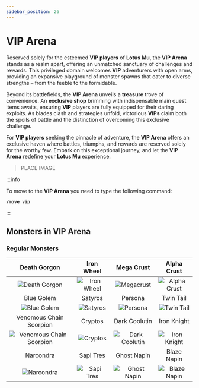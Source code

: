 ```yaml
---
sidebar_position: 26
---
```


# VIP Arena

Reserved solely for the esteemed **VIP players** of **Lotus Mu**, the **VIP Arena** stands as a realm apart, offering an unmatched sanctuary of challenges and rewards. This privileged domain welcomes **VIP** adventurers with open arms, providing an expansive playground of monster spawns that cater to diverse strengths – from the feeble to the formidable.

Beyond its battlefields, the **VIP Arena** unveils a **treasure** trove of convenience. An **exclusive shop** brimming with indispensable main quest items awaits, ensuring **VIP** players are fully equipped for their daring exploits. As blades clash and strategies unfold, victorious **VIPs** claim both the spoils of battle and the distinction of overcoming this exclusive challenge.

For **VIP players** seeking the pinnacle of adventure, the **VIP Arena** offers an exclusive haven where battles, triumphs, and rewards are reserved solely for the worthy few. Embark on this exceptional journey, and let the **VIP Arena** redefine your **Lotus Mu** experience.

> PLACE IMAGE

:::info

To move to the **VIP Arena** you need to type the following command:

**`/move vip`**

:::

## Monsters in VIP Arena

### Regular Monsters

|                                 Death Gorgon                                  |                        Iron Wheel                        |                          Mega Crust                          |                         Alpha Crust                          |
| :---------------------------------------------------------------------------: | :------------------------------------------------------: | :----------------------------------------------------------: | :----------------------------------------------------------: |
|           ![Death Gorgon](/img/monsters/losttower/death-gorgon.jpg)           |    ![Iron Wheel](/img/monsters/tarkan/iron-wheel.jpg)    |      ![Megacrust](/img/monsters/icarus/mega-crust.jpg)       |     ![Alpha Crust](/img/monsters/icarus/alpha-crust.jpg)     |
|                                  Blue Golem                                   |                         Satyros                          |                           Persona                            |                          Twin Tail                           |
|               ![Blue Golem](/img/monsters/aida/blue-golem.jpg)                |      ![Satyros](/img/monsters/kanturu/satyros.jpg)       |        ![Persona](/img/monsters/kanturu/persona.jpg)         |      ![Twin Tail](/img/monsters/kanturu/twin-tale.jpg)       |
|                            Venomous Chain Scorpion                            |                         Cryptos                          |                        Dark Coolutin                         |                         Iron Knight                          |
| ![Venomous Chain Scorpion](/img/monsters/karutan/venomous-chain-scorpion.jpg) |       ![Cryptos](/img/monsters/karutan/crypos.jpg)       |  ![Dark Coolutin](/img/monsters/la-cleon/dark-coolutin.jpg)  |    ![Iron Knight](/img/monsters/la-cleon/iron-knight.jpg)    |
|                                   Narcondra                                   |                        Sapi Tres                         |                         Ghost Napin                          |                         Blaze Napin                          |
|               ![Narcondra](/img/monsters/karutan/narcondra.jpg)               | ![Sapi Tres](/img/monsters/swamp-of-peace/sapi-tres.jpg) | ![Ghost Napin](/img/monsters/swamp-of-peace/ghost-napin.jpg) | ![Blaze Napin](/img/monsters/swamp-of-peace/blaze-napin.jpg) |
